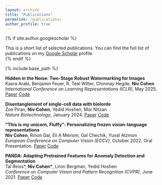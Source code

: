 ```yaml
---
layout: archive
title: "Publications"
permalink: /publications/
author_profile: true
---
```

{% if site.author.googlescholar %}

 <div class="wordwrap">This is a short list of selected publications. You can find the full list of publications on my <a href="{{site.author.googlescholar}}">Google Scholar</a> profile.</div>
{% endif %}

{% include base_path %}


**Hidden in the Noise: Two-Stage Robust Watermarking for Images** 
<br> Kasra Arabi, Benjamin Feuer, R. Teal Witter, Chinmay Hegde, <b>Niv Cohen</b> <br> <i>International Conference on Learning Representations (ICLR)</i>, May 2025. [Paper](https://arxiv.org/abs/2412.04653) [Code](https://github.com/anonymousiclr2025submission/Hidden-in-the-Noise)

**Disentanglement of single-cell data with biolorde**
<br> Zoe Piran, <b>Niv Cohen</b>, Yedid Hoshen, Mor Nitzan <br>
<i>Nature Biotechnology</i>, January 2024. [Paper](https://www.nature.com/articles/s41587-023-02079-x) [Code](https://github.com/nitzanlab/biolord)

**"This is my unicorn, Fluffy": Personalizing frozen vision-language representations**
<br> <b>Niv Cohen</b>, Rinon Gal, Eli A Meirom, Gal Chechik, Yuval Atzmon <br> <i>European Conference on Computer Vision (ECCV)</i>, October 2022. Oral Presentation.
[Paper](https://arxiv.org/abs/2204.01694) [Code](https://github.com/NVlabs/PALAVRA)

**PANDA: Adapting Pretrained Features for Anomaly Detection and Segmentation** 
<br> Tal Reiss*, <b>Niv Cohen*</b>, Liron Bergman, Yedid Hoshen <br> <i>Conference on Computer Vision and Pattern Recognition (CVPR)</i>, June 2021.
[Paper](https://arxiv.org/pdf/2010.05903.pdf?fbclid=IwAR2u4Vi2mAUctmRCKb6CGaDJePRAquyJmGEcNTFjNeHydV7vo-VxGSJmxHA) [Code](https://github.com/talreiss/PANDA)
